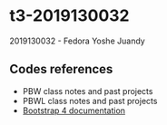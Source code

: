 # t3-2019130032

2019130032 - Fedora Yoshe Juandy

## Codes references

- PBW class notes and past projects
- PBWL class notes and past projects
- <a href="https://getbootstrap.com/docs/4.1">Bootstrap 4 documentation</a>
